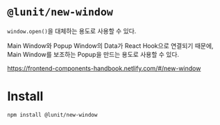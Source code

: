 # `@lunit/new-window`

`window.open()`을 대체하는 용도로 사용할 수 있다.   

Main Window와 Popup Window의 Data가 React Hook으로 연결되기 때문에,   
Main Window를 보조하는 Popup을 만드는 용도로 사용할 수 있다. 

<https://frontend-components-handbook.netlify.com/#/new-window>

# Install

```sh
npm install @lunit/new-window
```